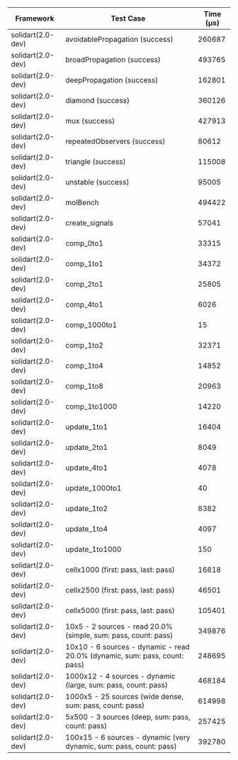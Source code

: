 | Framework | Test Case | Time (μs) |
| --- | --- | --- |
| solidart(2.0-dev) | avoidablePropagation (success) | 260687 |
| solidart(2.0-dev) | broadPropagation (success) | 493765 |
| solidart(2.0-dev) | deepPropagation (success) | 162801 |
| solidart(2.0-dev) | diamond (success) | 360126 |
| solidart(2.0-dev) | mux (success) | 427913 |
| solidart(2.0-dev) | repeatedObservers (success) | 80612 |
| solidart(2.0-dev) | triangle (success) | 115008 |
| solidart(2.0-dev) | unstable (success) | 95005 |
| solidart(2.0-dev) | molBench | 494422 |
| solidart(2.0-dev) | create_signals | 57041 |
| solidart(2.0-dev) | comp_0to1 | 33315 |
| solidart(2.0-dev) | comp_1to1 | 34372 |
| solidart(2.0-dev) | comp_2to1 | 25805 |
| solidart(2.0-dev) | comp_4to1 | 6026 |
| solidart(2.0-dev) | comp_1000to1 | 15 |
| solidart(2.0-dev) | comp_1to2 | 32371 |
| solidart(2.0-dev) | comp_1to4 | 14852 |
| solidart(2.0-dev) | comp_1to8 | 20963 |
| solidart(2.0-dev) | comp_1to1000 | 14220 |
| solidart(2.0-dev) | update_1to1 | 16404 |
| solidart(2.0-dev) | update_2to1 | 8049 |
| solidart(2.0-dev) | update_4to1 | 4078 |
| solidart(2.0-dev) | update_1000to1 | 40 |
| solidart(2.0-dev) | update_1to2 | 8382 |
| solidart(2.0-dev) | update_1to4 | 4097 |
| solidart(2.0-dev) | update_1to1000 | 150 |
| solidart(2.0-dev) | cellx1000 (first: pass, last: pass) | 16818 |
| solidart(2.0-dev) | cellx2500 (first: pass, last: pass) | 46501 |
| solidart(2.0-dev) | cellx5000 (first: pass, last: pass) | 105401 |
| solidart(2.0-dev) | 10x5 - 2 sources - read 20.0% (simple, sum: pass, count: pass) | 349876 |
| solidart(2.0-dev) | 10x10 - 6 sources - dynamic - read 20.0% (dynamic, sum: pass, count: pass) | 248695 |
| solidart(2.0-dev) | 1000x12 - 4 sources - dynamic (large, sum: pass, count: pass) | 468184 |
| solidart(2.0-dev) | 1000x5 - 25 sources (wide dense, sum: pass, count: pass) | 614998 |
| solidart(2.0-dev) | 5x500 - 3 sources (deep, sum: pass, count: pass) | 257425 |
| solidart(2.0-dev) | 100x15 - 6 sources - dynamic (very dynamic, sum: pass, count: pass) | 392780 |
